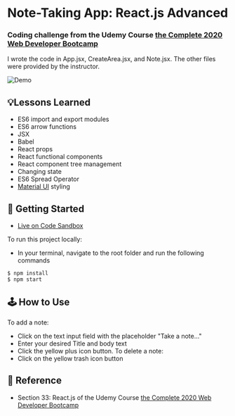 # Note-Taking App: React.js Advanced
### Coding challenge from the Udemy Course [the Complete 2020 Web Developer Bootcamp](https://www.udemy.com/course/the-complete-web-development-bootcamp/)
I wrote the code in App.jsx, CreateArea.jsx, and Note.jsx. The other files were provided by the instructor.

![Demo](public/demo.gif)

## 💡Lessons Learned
- ES6 import and export modules
- ES6 arrow functions
- JSX
- Babel
- React props
- React functional components
- React component tree management
- Changing state
- ES6 Spread Operator
- [Material UI](https://material-ui.com/) styling

## 🚀 Getting Started
- [Live on Code Sandbox](https://codesandbox.io/s/using-pre-built-react-components-forked-ho9gn)

To run this project locally:
- In your terminal, navigate to the root folder and run the following commands
```
$ npm install
$ npm start
```

## 🕹 How to Use
To add a note:
- Click on the text input field with the placeholder "Take a note..."
- Enter your desired Title and body text
- Click the yellow plus icon button.
To delete a note:
- Click on the yellow trash icon button

## 📣 Reference
- Section 33: React.js of the Udemy Course [the Complete 2020 Web Developer Bootcamp](https://www.udemy.com/course/the-complete-web-development-bootcamp/)
